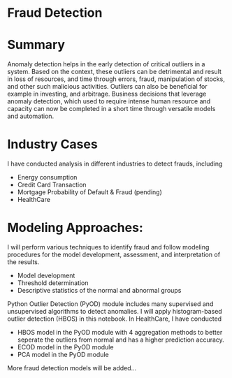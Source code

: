 # Fraud Detection

# Summary 
Anomaly detection helps in the early detection of critical outliers in a system. Based on the context, these outliers can be detrimental and result in loss of resources, and time through errors, fraud, manipulation of stocks, and other such malicious activities. Outliers can also be beneficial for example in investing, and arbitrage. Business decisions that leverage anomaly detection, which used to require intense human resource and capacity can now be completed in a short time through versatile models and automation.

# Industry Cases
I have conducted analysis in different industries to detect frauds, including
* Energy consumption
* Credit Card Transaction
* Mortgage Probability of Default & Fraud (pending)
* HealthCare

# Modeling Approaches:
I will perform various techniques to identify fraud and follow modeling procedures for the model development, assessment, and interpretation of the results. 
* Model development
* Threshold determination
* Descriptive statistics of the normal and abnormal groups

Python Outlier Detection (PyOD) module includes many supervised and unsupervised algorithms to detect anomalies. I will apply histogram-based outlier detection (HBOS) in this notebook. 
In HealthCare, I have conducted 
* HBOS model in the PyOD module with 4 aggregation methods to better seperate the outliers from normal and has a higher prediction accuracy. 
* ECOD model in the PyOD module
* PCA model in the PyOD module

More fraud detection models will be added...


